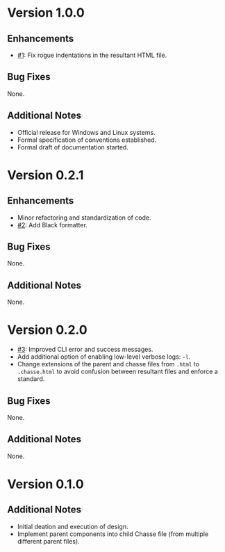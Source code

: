 # Version 1.0.0

## Enhancements

- [#1](https://github.com/Diptonil/chasse/issues/1): Fix rogue indentations in the resultant HTML file.


## Bug Fixes

None.


## Additional Notes

- Official release for Windows and Linux systems.
- Formal specification of conventions established.
- Formal draft of documentation started.


# Version 0.2.1

## Enhancements

- Minor refactoring and standardization of code.
- [#2](https://github.com/Diptonil/chasse/issues/2): Add Black formatter.


## Bug Fixes

None.


## Additional Notes

None.


# Version 0.2.0

- [#3](https://github.com/Diptonil/chasse/issues/3): Improved CLI error and success messages.
- Add additional option of enabling low-level verbose logs: `-l`.
- Change extensions of the parent and chasse files from `.html` to `.chasse.html` to avoid confusion between resultant files and enforce a standard.


## Bug Fixes

None.


## Additional Notes

None.


# Version 0.1.0

## Additional Notes

- Initial deation and execution of design.
- Implement parent components into child Chasse file (from multiple different parent files).
